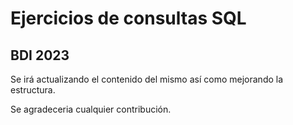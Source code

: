 # Ejercicios de consultas SQL
## BDI 2023

Se irá actualizando el contenido del mismo así como mejorando la estructura.

Se agradeceria cualquier contribución.
